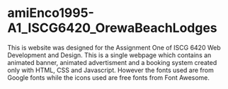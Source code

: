 # amiEnco1995-A1_ISCG6420_OrewaBeachLodges
This is website was designed for the Assignment One of ISCG 6420 Web Development and Design. This is a single webpage which contains an animated banner, animated advertisment and a booking system created only with HTML, CSS and Javascript. However the fonts used are from Google fonts while the icons used are free fonts from Font Awesome. 
